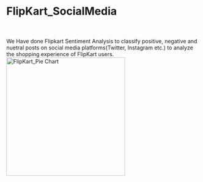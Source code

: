 # FlipKart_SocialMedia
<br><br>
We Have done Flipkart Sentiment Analysis  to classify positive, negative and nuetral posts on social media platforms(Twitter, Instagram etc.) to analyze the shopping experience of FlipKart users.
<br>
<img width="310" alt="FlipKart_Pie Chart" src="https://user-images.githubusercontent.com/83651558/181913641-5d9f3d43-5683-4334-987c-ffb713f22f86.png">
